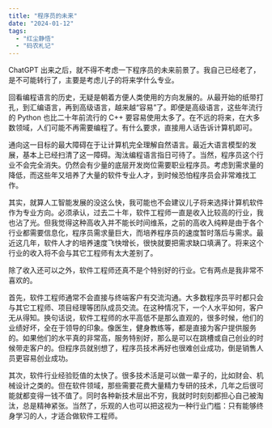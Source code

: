 ```yaml
---
title: "程序员的未来"
date: "2024-01-12"
tags: 
  - "红尘静悟"
  - "码农札记"
---
```


ChatGPT 出来之后，就不得不考虑一下程序员的未来前景了。我自己已经老了，是不可能转行了，主要是考虑儿子的将来学什么专业。

回看编程语言的历史，无疑是朝着方便人类使用的方向发展的。从最开始的纸带打孔，到汇编语言，再到高级语言，越来越“容易”了。即便是高级语言，这些年流行的 Python 也比二十年前流行的 C++ 要容易使用太多了。在不远的将来，在大多数领域，人们可能不再需要编程了。有什么要求，直接用人话告诉计算机即可。

通向这一目标的最大障碍在于让计算机完全理解自然语言。最近大语言模型的发展，基本上已经扫清了这一障碍。淘汰编程语言指日可待了。当然，程序员这个行业不会完全消失。仍然会有少量的底层开发岗位需要职业程序员。考虑到需求量的降低，而这些年又培养了大量的软件专业人才，到时候恐怕程序员会非常难找工作。

其实，就算人工智能发展的没这么快，我可能也不会建议儿子将来选择计算机软件作为专业方向。必须承认，过去二十年，软件工程师一直是收入比较高的行业，我也沾了光。但我觉得这种高收入并不能长时间维系，之前的高收入纯粹是由于各个行业都需要信息化，程序员需求量巨大，而培养程序员的速度暂时落后与需求。最近这几年，软件人才的培养速度飞快增长，很快就要把需求缺口填满了。将来这个行业的收入将不会与其它工程师有太大差别了。

除了收入还可以之外，软件工程师还真不是个特别好的行业。它有两点是我非常不喜欢的。

首先，软件工程师通常不会直接与终端客户有交流沟通。大多数程序员平时都只会与其它工程师、项目经理等团队成员交流。在这种情况下，一个人水平如何，客户无从得知。换句话说，软件工程师的水平高低不是那么直观的，很多时候，他们的业绩好坏，全在于领导的印象。像医生，健身教练等，都是直接为客户提供服务的。如果他们的水平真的非常高，服务特别好，那么是可以在跳槽或自己创业的时候带走客户的。但程序员就别想了，程序员技术再好也很难创业成功，倒是销售人员更容易创业成功。

其次，软件行业经验贬值的太快了。很多技术活是可以做一辈子的，比如财会、机械设计之类的。但在软件领域，那些需要花费大量精力专研的技术，几年之后很可能就都变得一钱不值了。同时各种新技术层出不穷，我就时时刻刻都担心自己被淘汰，总是精神紧张。当然了，乐观的人也可以把这视为一种行业门槛：只有能够终身学习的人，才适合做软件工程师。
